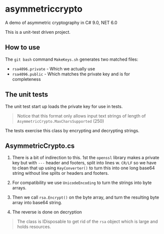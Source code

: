# asymmetriccrypto
A demo of asymmetric cryptography in C# 9.0, NET 6.0

This is a unit-test driven project.

## How to use

The `git bash` command `MakeKeys.sh` generates two matched files:

* `rsa4096.private` - Which we actually use
* `rsa4096.public` - Which matches the private key and is for completeness

## The unit tests

The unit test start up loads the private key for use in tests.

> Notice that this format only allows input text strings of length of `AsymmetricCrypto.MaxCharsSupported` (250)

The tests exercise this class by encrypting and decrypting strings.

## AsymmetricCrypto.cs

1. There is a bit of indirection to this. 1st the `openssl` library makes a private key but with `---` header and footers, split into lines w. `CR/LF` so we have to clean that up using `KeyConverter()` to turn this into one long base64 string without line splits or headers and footers.

2. For compatibility we use `UnicodeEncoding` to turn the strings into byte arrays.

3. Then we call `rsa.Encrypt()` on the byte array, and turn the resulting byte array into base64 string.

4. The reverse is done on decryption

> The class is IDisposable to get rid of the `rsa` object which is large and holds resources.
